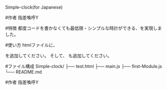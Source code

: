 Simple-clock(for Japanese)

#作者 指差喚呼Y

#特徴
都度コードを書かなくても最低限・シンプルな時計ができる、を実現しました。

#使い方
htmlファイルに、
<div class="wrapper">
  <span id="hi" class="x"></span>
  <span id="clock" class="x"></span>
</div>
を追加してください。
そして、
<script type="module" src="https://shisakankoy.github.io/Simple-clock/main.js"></script>
も追加してください。

#ファイル構成
Simple-clock/
├── test.html
├── main.js
├── first-Module.js
└── README.md

#作者
指差喚呼Y
